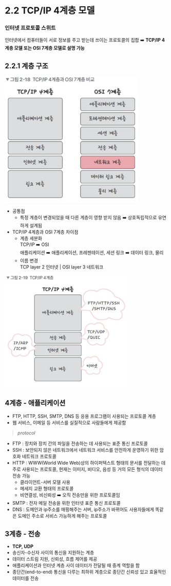 # 2.2 TCP/IP 4계층 모델
### 인터넷 프로토콜 스위트  
인터넷에서 컴퓨터들이 서로 정보를 주고 받는데 쓰이는 프로토콜의 집합 ➡️ **TCP/IP 4계층 모델 또는 OSI 7계층 모델로 설명 가능**
## 2.2.1 계층 구조
![](./img/2023-04-18-02-33-55.png)
* 공통점
    * 특정 계층이 변경되었을 때 다른 계층이 영향 받지 않음 ➡️ 상호독립적으로 유연하게 설계됨
* TCP/IP 4계층과 OSI 7계층 차이점  
    * 계층 세분화  
    TCP/IP ➡️ OSI  
애플리케이션 ➡️ 애플리케이션, 프레젠테이션, 세션
링크 ➡️ 데이터 링크, 물리
    * 이름 변경  
    TCP layer 2 인터넷 | OSI layer 3 네트워크

![](./img/2023-04-18-02-48-54.png)
## **4계층 - 애플리케이션**
* FTP, HTTP, SSH, SMTP, DNS 등 응용 프로그램이 사용되는 프로토콜 계층
* 웹 서비스, 이메일 등 서비스를 실질적으로 사람들에게 제공함

> *protocol*
* FTP : 장치와 장치 간의 파일을 전송하는 데 사용되는 표준 통신 프로토콜
* SSH : 보안되지 않은 네트워크에서 네트워크 서비스를 안전하게 운영하기 위한 암호화 네트워크 프로토콜
* HTTP : WWW(World Wide Web)상의 하이퍼텍스트 형태의 문서를 전달하는 데 주로 사용되는 프로토콜, 현재는 이미지, 비디오, 음성 등 거의 모든 형식의 데이터 전송 가능
    * 클라이언트-서버 모델 사용
    * 메세지 교환 형태의 프로토콜
    * 비연결성, 비신뢰성 ➡️ 오직 전송만을 위한 프로토콜임
* SMTP : 전자 메일 전송을 위한 인터넷 표준 통신 프로토콜
* DNS : 도메인과 ip주소를 매핑해주는 서버, ip주소가 바뀌어도 사용자들에게 똑같은 도메인 주소로 서비스 가능하게 해주는 프로토콜

## **3계층 - 전송**
* **TCP, UDP**
* 송신자-수신자 사이의 통신을 지원하는 계층
* 데이터 스트림 지원, 신뢰성, 흐름 제어를 제공
* 애플리케이션과 인터넷 계층 사이 데이터가 전달될 때 중계 역할을 함
* 종단간(end-to-end) 통신을 다루는 최하위 계층으로 종단간 신뢰성 있고 효율적인 데이터를 전송